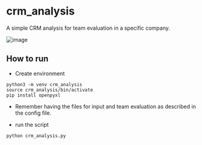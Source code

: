 # crm_analysis

A simple CRM analysis for team evaluation in a specific company.

![image](https://user-images.githubusercontent.com/18086414/139876501-25138d9d-d9b8-430a-ba79-b555cabffb8b.png)

## How to run

* Create environment

```
python3 -m venv crm_analysis
source crm_analysis/bin/activate
pip install openpyxl
```

* Remember having the files for input and team evaluation as described in the config file.

* run the script
```
python crm_analysis.py
```
